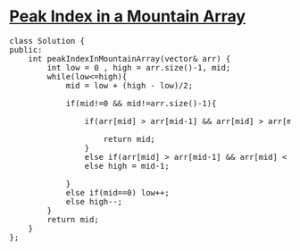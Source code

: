 # [Peak Index in a Mountain Array](https://leetcode.com/problems/peak-index-in-a-mountain-array/description/)

<pre>
class Solution {
public:
    int peakIndexInMountainArray(vector<int>& arr) {
        int low = 0 , high = arr.size()-1, mid;
        while(low<=high){
            mid = low + (high - low)/2;
          
            if(mid!=0 && mid!=arr.size()-1){
               
                if(arr[mid] > arr[mid-1] && arr[mid] > arr[mid+1]) {
                   
                    return mid;
                }
                else if(arr[mid] > arr[mid-1] && arr[mid] < arr[mid+1]) low= mid+1;
                else high = mid-1;
               
            }
            else if(mid==0) low++;
            else high--;   
        }
        return mid;
    }
};
</pre>
